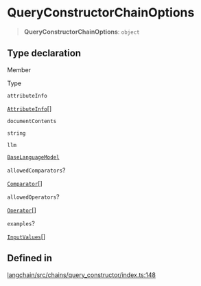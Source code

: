 QueryConstructorChainOptions
============================

> **QueryConstructorChainOptions**: `object`

Type declaration[](#type-declaration "Direct link to Type declaration")
------------------------------------------------------------------------

Member

Type

`attributeInfo`

[`AttributeInfo`](/docs/api/schema_query_constructor/classes/AttributeInfo)\[\]

`documentContents`

`string`

`llm`

[`BaseLanguageModel`](/docs/api/base_language/classes/BaseLanguageModel)

`allowedComparators`?

[`Comparator`](/docs/api/chains_query_constructor_ir/types/Comparator)\[\]

`allowedOperators`?

[`Operator`](/docs/api/chains_query_constructor_ir/types/Operator)\[\]

`examples`?

[`InputValues`](/docs/api/schema/types/InputValues)\[\]

Defined in[](#defined-in "Direct link to Defined in")
------------------------------------------------------

[langchain/src/chains/query\_constructor/index.ts:148](https://github.com/hwchase17/langchainjs/blob/1c1274d/langchain/src/chains/query_constructor/index.ts#L148)